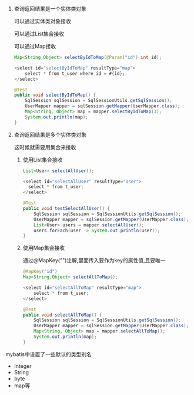 1. 查询返回结果是一个实体类对象

   可以通过实体类对象接收

   可以通过List集合接收

   可以通过Map接收

   ```java
   Map<String,Object> selectByIdToMap(@Param("id") int id);
   
   <select id="selectByIdToMap" resultType="map">
       select * from t_user where id = #{id};
   </select>
   
   @Test
   public void selectByIdToMap() {
       SqlSession sqlSession = SqlSessionUtils.getSqlSession();
       UserMapper mapper = sqlSession.getMapper(UserMapper.class);
       Map<String, Object> map = mapper.selectByIdToMap(3);
       System.out.println(map);
   }
   ```

   

2. 查询返回结果是多个实体类对象

   这时候就需要用集合来接收

   1. 使用List集合接收

      ```java
      List<User> selectAllUser();
      ```

      ```java
      <select id="selectAllUser" resultType="User">
      	select * from t_user;
      </select>
      ```

      ```java
      @Test
      public void testSelectAllUser() {
          SqlSession sqlSession = SqlSessionUtils.getSqlSession();
          UserMapper mapper = sqlSession.getMapper(UserMapper.class);
          List<User> users = mapper.selectAllUser();
          users.forEach(user -> System.out.println(user));
      }
      ```

   2. 使用Map集合接收

      通过@MapKey("")注解,里面传入要作为key的属性值,且要唯一

      ```java
      @MapKey("id")
      Map<String,Object> selectAllToMap();
      ```

      ```java
      <select id="selectAllToMap" resultType="map">
          select * from t_user;
      </select>
      ```

      ```java
      @Test
      public void selectAllToMap() {
          SqlSession sqlSession = SqlSessionUtils.getSqlSession();
          UserMapper mapper = sqlSession.getMapper(UserMapper.class);
          Map<String, Object> map = mapper.selectAllToMap();
          System.out.println(map);
      }
      ```

      

mybatis中设置了一些默认的类型别名

- Integer
- String
- byte
- map等